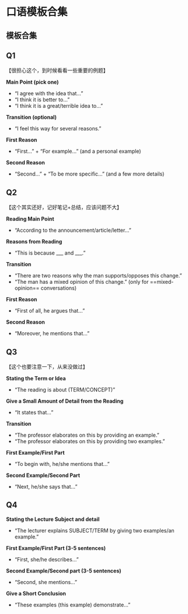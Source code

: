 # 口语模板合集

## 模板合集

## Q1

【很担心这个，到时候看看一些重要的例题】

**Main Point (pick one)**

* “I agree with the idea that…”
* “I think it is better to…”
* “I think it is a great/terrible idea to…”

**Transition (optional)**

* “I feel this way for several reasons.”

**First Reason**

* “First…” + “For example…” (and a personal example)

**Second Reason**

* “Second…” + “To be more specific…” (and a few more details)

## Q2

【这个其实还好，记好笔记+总结，应该问题不大】

**Reading Main Point**

* “According to the announcement/article/letter…”

**Reasons from Reading**

* “This is because \_\_\_ and \_\_\_.”

**Transition**

* “There are two reasons why the man supports/opposes this change.”
* “The man has a mixed opinion of this change.” (only for ==mixed-opinion== conversations)

**First Reason**

* “First of all, he argues that…”

**Second Reason**

* “Moreover, he mentions that…”

## Q3

【这个也要注意一下，从来没做过】

**Stating the Term or Idea**

* “The reading is about (TERM/CONCEPT)”

**Give a Small Amount of Detail from the Reading**

* “It states that…”

**Transition**

* “The professor elaborates on this by providing an example.”
* “The professor elaborates on this by providing two examples.”

**First Example/First Part**

* “To begin with, he/she mentions that…”

**Second Example/Second Part**

* “Next, he/she says that…”

## Q4

**Stating the Lecture Subject and detail**

* “The lecturer explains SUBJECT/TERM by giving two examples/an example.”

**First Example/First Part (3-5 sentences)**

* “First, she/he describes…”

**Second Example/Second part (3-5 sentences)**

* “Second, she mentions…”

**Give a Short Conclusion**

* “These examples (this example) demonstrate…”
